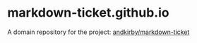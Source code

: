 # markdown-ticket.github.io

A domain repository for the project: [andkirby/markdown-ticket](https://github.com/andkirby/markdown-ticket)
